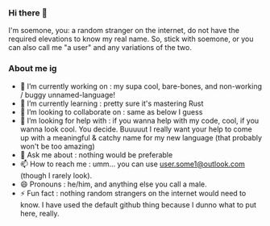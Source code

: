 ### Hi there 👋

I'm soemone, you: a random stranger on the internet, do not have the required elevations to know my real name. So, stick with soemone, or you can also call me "a user" and any variations of the two.

### About me ig
- 🔭 I’m currently working on				: my supa cool, bare-bones, and non-working / buggy unnamed-language!
- 🌱 I’m currently learning					: pretty sure it's mastering Rust
- 👯 I’m looking to collaborate on	: same as below I guess 
- 🤔 I’m looking for help with			: if you wanna help with my code, cool, if you wanna look cool. You decide. Buuuuut I really want your help to come up with a meaningful & catchy name for my new language (that probably won't be too amazing) 
- 💬 Ask me about										: nothing would be preferable
- 📫 How to reach me								: umm... you can use user.some1@outlook.com (though I rarely look).
- 😄 Pronouns												: he/him, and anything else you call a male.
- ⚡ Fun fact												: nothing random strangers on the internet would need to know.
I have used the default github thing because I dunno what to put here, really.
